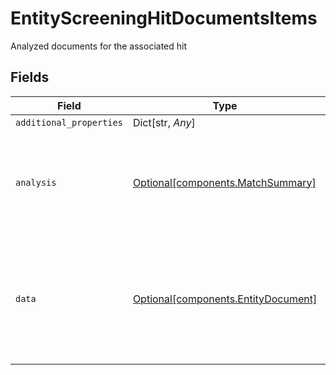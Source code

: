 # EntityScreeningHitDocumentsItems

Analyzed documents for the associated hit


## Fields

| Field                                                                                                   | Type                                                                                                    | Required                                                                                                | Description                                                                                             |
| ------------------------------------------------------------------------------------------------------- | ------------------------------------------------------------------------------------------------------- | ------------------------------------------------------------------------------------------------------- | ------------------------------------------------------------------------------------------------------- |
| `additional_properties`                                                                                 | Dict[str, *Any*]                                                                                        | :heavy_minus_sign:                                                                                      | N/A                                                                                                     |
| `analysis`                                                                                              | [Optional[components.MatchSummary]](../../models/shared/matchsummary.md)                                | :heavy_minus_sign:                                                                                      | Summary object reflecting the match result of the associated data                                       |
| `data`                                                                                                  | [Optional[components.EntityDocument]](../../models/shared/entitydocument.md)                            | :heavy_minus_sign:                                                                                      | An official document, usually issued by a governing body or institution, with an associated identifier. |
